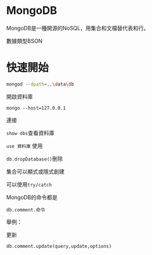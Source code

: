 # MongoDB

MongoDB是一種開源的NoSQL，用集合和文檔替代表和行。

數據類型BSON

# 快速開始

```sh
mongod --dpath=..\data\db
```

開啟資料庫

```shell
mongo --host=127.0.0.1
```

連接

`show dbs`查看資料庫

`use 資料庫` 使用

`db.dropDatabase()`刪除

集合可以顯式或隱式創建

可以使用`try/catch`

MongoDB的命令都是

```shell
db.comment.命令
```

舉例：

更新

```shell
db.comment.update(query,update,options)
```

